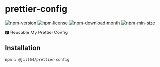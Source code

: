 <!----- BEGIN GHOST DOCS HEADER ----->

# prettier-config

[![npm-version](https://img.shields.io/npm/v/@jill64/prettier-config)](https://npmjs.com/package/@jill64/prettier-config) [![npm-license](https://img.shields.io/npm/l/@jill64/prettier-config)](https://npmjs.com/package/@jill64/prettier-config) [![npm-download-month](https://img.shields.io/npm/dm/@jill64/prettier-config)](https://npmjs.com/package/@jill64/prettier-config) [![npm-min-size](https://img.shields.io/bundlephobia/min/@jill64/prettier-config)](https://npmjs.com/package/@jill64/prettier-config)

🅿️ Reusable My Prettier Config

## Installation

```sh
npm i @jill64/prettier-config
```

<!----- END GHOST DOCS HEADER ----->
